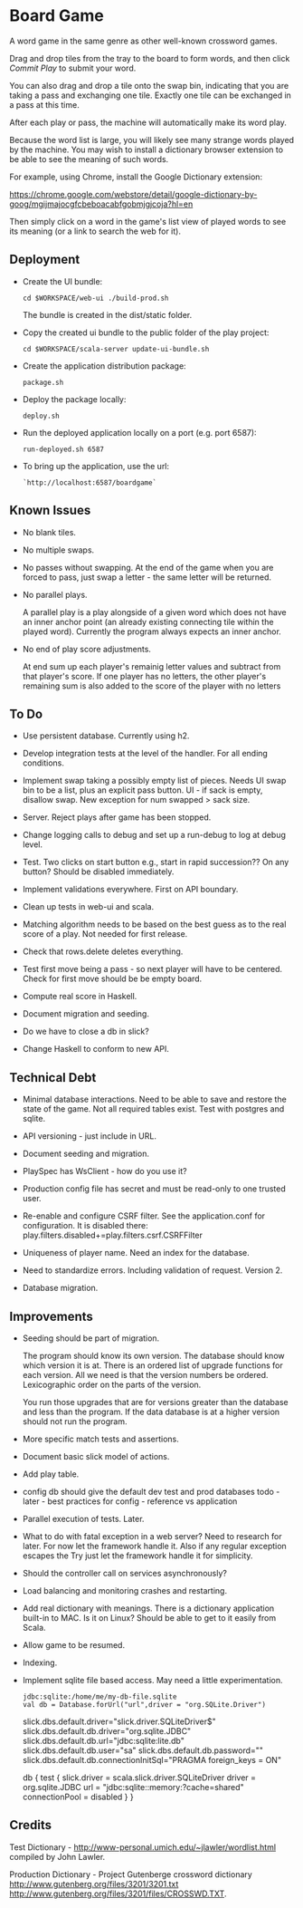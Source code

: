 
# Board Game

A word game in the same genre as other well-known crossword games. 

Drag and drop tiles from the tray to the board to form words, and then click
_Commit Play_ to submit your word. 

You can also drag and drop a tile onto the swap bin, indicating that you are
taking a pass and exchanging one tile. Exactly one tile can be exchanged in a
pass at this time.

After each play or pass, the machine will automatically make its word play.

Because the word list is large, you will likely see many strange words
played by the machine. You may wish to install a dictionary browser extension
to be able to see the meaning of such words. 

For example, using Chrome, install the Google Dictionary extension:

https://chrome.google.com/webstore/detail/google-dictionary-by-goog/mgijmajocgfcbeboacabfgobmjgjcoja?hl=en

Then simply click on a word in the game's list view of played words to 
see its meaning (or a link to search the web for it). 

## Deployment

- Create the UI bundle: 

    `cd $WORKSPACE/web-ui
    ./build-prod.sh` 
    
  The bundle is created in the dist/static folder.

- Copy the created ui bundle to the public folder of the play project:

    `cd $WORKSPACE/scala-server
    update-ui-bundle.sh`

- Create the application distribution package:

    `package.sh`

- Deploy the package locally:

    `deploy.sh`

- Run the deployed application locally on a port (e.g. port 6587):

    `run-deployed.sh 6587`

- To bring up the application, use the url:

      `http://localhost:6587/boardgame`

## Known Issues

- No blank tiles.

- No multiple swaps.

- No passes without swapping. At the end of the game when you are forced to
  pass, just swap a letter - the same letter will be returned.

- No parallel plays. 

  A parallel play is a play alongside of a given word which does not
  have an inner anchor point (an already existing connecting tile within the
  played word). Currently the program always expects an inner anchor.

- No end of play score adjustments.

  At end sum up each player's remainig letter values and subtract from that
  player's score. If one player has no letters, the other player's remaining sum
  is also added to the score of the player with no letters

## To Do

- Use persistent database. Currently using h2.

- Develop integration tests at the level of the handler.
  For all ending conditions.

- Implement swap taking a possibly empty list of pieces.
  Needs UI swap bin to be a list, plus an explicit pass button.
  UI - if sack is empty, disallow swap.
  New exception for num swapped > sack size. 

- Server. Reject plays after game has been stopped.

- Change logging calls to debug and set up a run-debug to
  log at debug level.

- Test. Two clicks on start button e.g., start in rapid succession??
  On any button? Should be disabled immediately.

- Implement validations everywhere. First on API boundary.

- Clean up tests in web-ui and scala.

- Matching algorithm needs to be based on the best guess as to 
  the real score of a play. Not needed for first release.

- Check that rows.delete deletes everything.

- Test first move being a pass - so next player will have to
  be centered. Check for first move should be be empty board.

- Compute real score in Haskell.

- Document migration and seeding.

- Do we have to close a db in slick?

- Change Haskell to conform to new API.

## Technical Debt

- Minimal database interactions. Need to be able to save and restore
  the state of the game. Not all required tables exist. Test with 
  postgres and sqlite.

- API versioning - just include in URL.

- Document seeding and migration.

- PlaySpec has WsClient - how do you use it?

- Production config file has secret and must be read-only to 
  one trusted user.

- Re-enable and configure CSRF filter. See the application.conf for configuration.
  It is disabled there: play.filters.disabled+=play.filters.csrf.CSRFFilter

- Uniqueness of player name. Need an index for the database.

- Need to standardize errors. Including validation of request. Version 2.

- Database migration. 

## Improvements

- Seeding should be part of migration.

  The program should know its own version. The database should know which
  version it is at. There is an ordered list of upgrade functions
  for each version. All we need is that the version numbers be ordered.
  Lexicographic order on the parts of the version.

  You run those upgrades that are for versions greater than the database
  and less than the program. If the data database is at a higher version
  should not run the program.

- More specific match tests and assertions. 

- Document basic slick model of actions.

- Add play table.

- config db should give the default dev test and prod databases
  todo - later - best practices for config - reference vs application

- Parallel execution of tests. Later.

- What to do with fatal exception in a web server? 
  Need to research for later. For now let the framework handle it.
  Also if any regular exception escapes the Try just let the framework handle
  it for simplicity.

- Should the controller call on services asynchronously? 

- Load balancing and monitoring crashes and restarting.

- Add real dictionary with meanings. There is a dictionary application built-in 
  to MAC. Is it on Linux? Should be able to get to it easily from Scala.

- Allow game to be resumed.

- Indexing.

- Implement sqlite file based access. May need a little experimentation.

      jdbc:sqlite:/home/me/my-db-file.sqlite
      val db = Database.forUrl("url",driver = "org.SQLite.Driver")

    slick.dbs.default.driver="slick.driver.SQLiteDriver$"
    slick.dbs.default.db.driver="org.sqlite.JDBC"
    slick.dbs.default.db.url="jdbc:sqlite:lite.db"
    slick.dbs.default.db.user="sa"
    slick.dbs.default.db.password=""
    slick.dbs.default.db.connectionInitSql="PRAGMA foreign_keys = ON"

    db {
        test {
            slick.driver = scala.slick.driver.SQLiteDriver
            driver = org.sqlite.JDBC
            url = "jdbc:sqlite::memory:?cache=shared"
           connectionPool = disabled
       }
    }

## Credits

Test Dictionary - http://www-personal.umich.edu/~jlawler/wordlist.html
compiled by John Lawler.

Production Dictionary - Project Gutenberge crossword dictionary 
http://www.gutenberg.org/files/3201/3201.txt
http://www.gutenberg.org/files/3201/files/CROSSWD.TXT.

